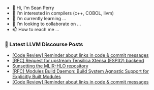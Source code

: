 - 👋 Hi, I’m Sean Perry
- 👀 I’m interested in compilers (c++, COBOL, llvm)
- 🌱 I’m currently learning ...
- 💞️ I’m looking to collaborate on ...
- 📫 How to reach me ...

<!---
s66perry/s66perry is a ✨ special ✨ repository because its `README.md` (this file) appears on your GitHub profile.
You can click the Preview link to take a look at your changes.
--->
### 📕 Latest LLVM Discourse Posts

<!-- DISCOURSE-LLVM:START -->
- [[Code Review] Reminder about links in code &amp; commit messages](https://discourse.llvm.org/t/code-review-reminder-about-links-in-code-commit-messages/71847?page=2#post_25)
- [[RFC] Request for upstream Tensilica Xtensa &lpar;ESP32&rpar; backend](https://discourse.llvm.org/t/rfc-request-for-upstream-tensilica-xtensa-esp32-backend/65355#post_11)
- [Sunsetting the MLIR-HLO repository](https://discourse.llvm.org/t/sunsetting-the-mlir-hlo-repository/70536#post_5)
- [[RFC] Modules Build Daemon: Build System Agnostic Support for Explicitly Built Modules](https://discourse.llvm.org/t/rfc-modules-build-daemon-build-system-agnostic-support-for-explicitly-built-modules/71524?page=3#post_52)
- [[Code Review] Reminder about links in code &amp; commit messages](https://discourse.llvm.org/t/code-review-reminder-about-links-in-code-commit-messages/71847?page=2#post_24)
<!-- DISCOURSE-LLVM:END -->
